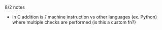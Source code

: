 8/2 notes
- in C addition is *1* machine instruction vs other languages (ex. Python) where multiple checks are performed (is this a custom fn?)